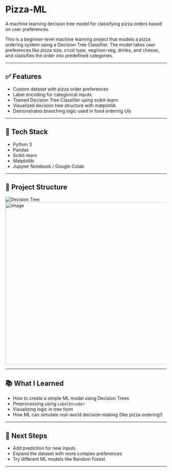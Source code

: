 # Pizza-ML
A machine learning decision tree model for classifying pizza orders based on user preferences.

This is a beginner-level machine learning project that models a pizza ordering system using a Decision Tree Classifier. The model takes user preferences like pizza size, crust type, veg/non-veg, drinks, and cheese, and classifies the order into predefined categories.

---

## ✅ Features

- Custom dataset with pizza order preferences
- Label encoding for categorical inputs
- Trained Decision Tree Classifier using scikit-learn
- Visualized decision tree structure with matplotlib
- Demonstrates branching logic used in food ordering UIs

---

## 🧠 Tech Stack

- Python 3
- Pandas
- Scikit-learn
- Matplotlib
- Jupyter Notebook / Google Colab

---

## 📁 Project Structure
![Decision Tree](decision_tree.png)
<img width="950" height="504" alt="image" src="https://github.com/user-attachments/assets/682d6f96-3a0e-4033-8c8d-3020f1dfde21" />

---

## 📚 What I Learned

- How to create a simple ML model using Decision Trees
- Preprocessing using `LabelEncoder`
- Visualizing logic in tree form
- How ML can simulate real-world decision-making (like pizza ordering!)

---

## 🚀 Next Steps

- Add prediction for new inputs
- Expand the dataset with more complex preferences
- Try different ML models like Random Forest

---

